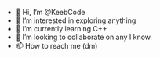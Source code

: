- 👋 Hi, I’m @KeebCode
- 👀 I’m interested in exploring anything
- 🌱 I’m currently learning C++
- 💞️ I’m looking to collaborate on any I know. 
- 📫 How to reach me (dm) 

<!---
KeebCode/KeebCode is a ✨ special ✨ repository because its `README.md` (this file) appears on your GitHub profile.
You can click the Preview link to take a look at your changes.
--->
